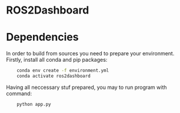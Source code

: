 # ROS2Dashboard


# Dependencies
In order to build from sources you need to prepare your environment. Firstly, install all conda and pip packages:
```bash
    conda env create -f environment.yml
    conda activate ros2dashboard
```

Having all neccessary stuf prepared, you may to run program with command:
```bash
    python app.py
```